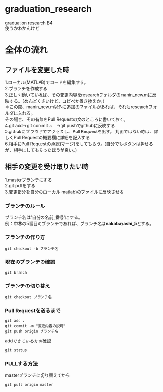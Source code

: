 # graduation_research
graduation research B4  
使うかわかんけど

# 全体の流れ
## ファイルを変更した時
1.ローカル(MATLAB)でコードを編集する。  
2.ブランチを作成する  
3.正しく動いていれば、その変更内容をresearchフォルダのmanin_new.mに反映する。（めんどくさいけど、コピペか置き換えか。）  
  ＊この際、manin_new.m以外に追加のファイルがあれば、それもresearchフォルダに入れる。  
    その場合、その有無をPull Requestの文のところに書いておく。  
4.git add→git commit ~　→git pushでgithubに反映する  
5.githubにブラウザでアクセスし、Pull Requestを出す。  対面ではない時は、詳しくPull Requestの概要欄に詳細を記入する  
6.相手にPull Requestの承認(マージ)をしてもらう。(自分でもボタンは押せるが、相手にしてもらったほうが良い。)  

## 相手の変更を受け取りたい時
1.masterブランチにする  
2.git pullをする  
3.変更部分を自分のローカル(matlab)のファイルに反映させる  

### ブランチのルール
ブランチ名は'自分の名前_番号'にする。  
例：中林の5番目のブランチであれば、ブランチ名は**nakabayashi_5**とする。　　
### ブランチの作り方
```
git checkout -b ブランチ名
```
### 現在のブランチの確認
```
git branch
```

### ブランチの切り替え
```
git checkout ブランチ名
```

### Pull Requestを送るまで
```
git add .
git commit -m "変更内容の説明"
git push origin ブランチ名
```
addできているかの確認  
```
git status
```

### PULLする方法
masterブランチに切り替えてから
```
git pull origin master
```


